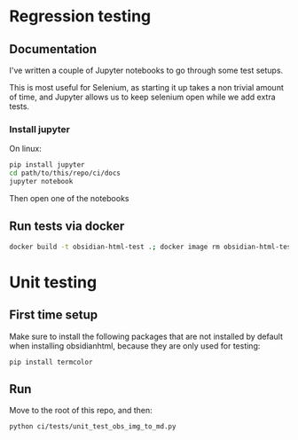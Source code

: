 # Regression testing

## Documentation
I've written a couple of Jupyter notebooks to go through some test setups.

This is most useful for Selenium, as starting it up takes a non trivial amount of time, and
Jupyter allows us to keep selenium open while we add extra tests.

### Install jupyter
On linux:
``` bash
pip install jupyter
cd path/to/this/repo/ci/docs
jupyter notebook
```

Then open one of the notebooks


## Run tests via docker

```sh
docker build -t obsidian-html-test .; docker image rm obsidian-html-test
```


# Unit testing
## First time setup
Make sure to install the following packages that are not installed by default when installing obsidianhtml, 
because they are only used for testing:
``` shell
pip install termcolor
```

## Run
Move to the root of this repo, and then:
``` shell
python ci/tests/unit_test_obs_img_to_md.py
``` 